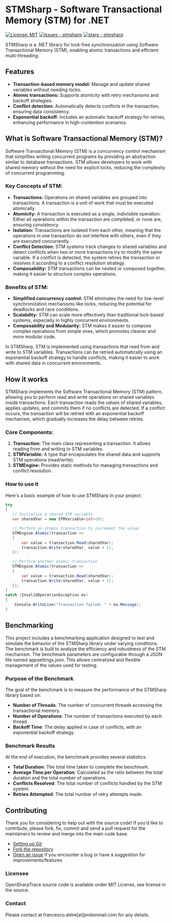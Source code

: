 # STMSharp - Software Transactional Memory (STM) for .NET

[![License: MIT](https://img.shields.io/badge/License-MIT-yellow.svg)](https://opensource.org/licenses/MIT)
[![issues - stmsharp](https://img.shields.io/github/issues/engineering87/stmsharp)](https://github.com/engineering87/stmsharp/issues)
[![stars - stmsharp](https://img.shields.io/github/stars/engineering87/stmsharp?style=social)](https://github.com/engineering87/stmsharp)

STMSharp is a .NET library for lock-free synchronization using Software Transactional Memory (STM), enabling atomic transactions and efficient multi-threading.

## Features
- **Transaction-based memory model:** Manage and update shared variables without needing locks.
- **Atomic transactions:** Supports atomicity with retry mechanisms and backoff strategies.
- **Conflict detection:** Automatically detects conflicts in the transaction, ensuring data consistency.
- **Exponential backoff:** Includes an automatic backoff strategy for retries, enhancing performance in high-contention scenarios.

## What is Software Transactional Memory (STM)?
Software Transactional Memory (STM) is a concurrency control mechanism that simplifies writing concurrent programs by providing an abstraction similar to database transactions. STM allows developers to work with shared memory without the need for explicit locks, reducing the complexity of concurrent programming.

### Key Concepts of STM:
- **Transactions:** Operations on shared variables are grouped into transactions. A transaction is a unit of work that must be executed atomically.
- **Atomicity:** A transaction is executed as a single, indivisible operation. Either all operations within the transaction are completed, or none are, ensuring consistency.
- **Isolation:** Transactions are isolated from each other, meaning that the operations in one transaction do not interfere with others, even if they are executed concurrently.
- **Conflict Detection:** STM systems track changes to shared variables and detect conflicts when two or more transactions try to modify the same variable. If a conflict is detected, the system retries the transaction or resolves it according to a conflict resolution strategy.
- **Composability:** STM transactions can be nested or composed together, making it easier to structure complex operations.

### Benefits of STM:
- **Simplified concurrency control:** STM eliminates the need for low-level synchronization mechanisms like locks, reducing the potential for deadlocks and race conditions.
- **Scalability:** STM can scale more effectively than traditional lock-based systems, especially in highly concurrent environments.
- **Composability and Modularity:** STM makes it easier to compose complex operations from simple ones, which promotes cleaner and more modular code.

In STMSharp, STM is implemented using transactions that read from and write to STM variables. Transactions can be retried automatically using an exponential backoff strategy to handle conflicts, making it easier to work with shared data in concurrent environments.

## How it works
STMSharp implements the Software Transactional Memory (STM) pattern, allowing you to perform read and write operations on shared variables inside transactions. Each transaction reads the values of shared variables, applies updates, and commits them if no conflicts are detected. If a conflict occurs, the transaction will be retried with an exponential backoff mechanism, which gradually increases the delay between retries.

### Core Components:
1. **Transaction<T>:** The main class representing a transaction. It allows reading from and writing to STM variables.
2. **STMVariable<T>:** A type that encapsulates the shared data and supports STM operations (read/write).
3. **STMEngine:** Provides static methods for managing transactions and conflict resolution.

### How to use it
Here's a basic example of how to use STMSharp in your project:

```csharp
try
{
   // Initialize a shared STM variable
   var sharedVar = new STMVariable<int>(0);

   // Perform an atomic transaction to increment the value
   STMEngine.Atomic(transaction =>
   {
       var value = transaction.Read(sharedVar);
       transaction.Write(sharedVar, value + 1);
   });

   // Perform another atomic transaction
   STMEngine.Atomic(transaction =>
   {
       var value = transaction.Read(sharedVar);
       transaction.Write(sharedVar, value + 1);
   });
}
catch (InvalidOperationException ex)
{
    Console.WriteLine("Transaction failed: " + ex.Message);
}
```

## Benchmarking
This project includes a benchmarking application designed to test and simulate the behavior of the STMSharp library under varying conditions. The benchmark is built to analyze the efficiency and robustness of the STM mechanism. The benchmark parameters are configurable through a JSON file named appsettings.json. This allows centralized and flexible management of the values used for testing.

### Purpose of the Benchmark
The goal of the benchmark is to measure the performance of the STMSharp library based on:
- **Number of Threads**: The number of concurrent threads accessing the transactional memory.
- **Number of Operations**: The number of transactions executed by each thread.
- **Backoff Time**: The delay applied in case of conflicts, with an exponential backoff strategy.

### Benchmark Results
At the end of execution, the benchmark provides several statistics:
- **Total Duration**: The total time taken to complete the benchmark.
- **Average Time per Operation**: Calculated as the ratio between the total duration and the total number of operations.
- **Conflicts Resolved**: The total number of conflicts handled by the STM system.
- **Retries Attempted**: The total number of retry attempts made.

## Contributing
Thank you for considering to help out with the source code!
If you'd like to contribute, please fork, fix, commit and send a pull request for the maintainers to review and merge into the main code base.

 * [Setting up Git](https://docs.github.com/en/get-started/getting-started-with-git/set-up-git)
 * [Fork the repository](https://docs.github.com/en/pull-requests/collaborating-with-pull-requests/working-with-forks/fork-a-repo)
 * [Open an issue](https://github.com/engineering87/stmsharp/issues) if you encounter a bug or have a suggestion for improvements/features

### Licensee
OpenSharpTrace source code is available under MIT License, see license in the source.

### Contact
Please contact at francesco.delre[at]protonmail.com for any details.

